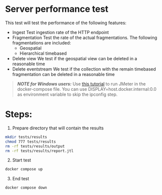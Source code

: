 # Server performance test
This test will test the performance of the following features:

- Ingest
    Test ingestion rate of the HTTP endpoint
- Fragmentation
    Test the rate of the actual fragmentations. The following fragmentations are included:
  - Geospatial
  - Hierarchical timebased
- Delete view
    We test if the geospatial view can be deleted in a reasonable time
- Delete eventstream
    We test if the collection with the remain timebased fragmentation can be deleted in a reasonable time

> **_NOTE for Windows users:_**  Use [this tutorial](https://medium.com/@potatowagon/how-to-use-gui-apps-in-linux-docker-container-from-windows-host-485d3e1c64a3) to run JMeter in the docker-compose file.
> You can use DISPLAY=host.docker.internal:0.0 as environment variable to skip the ipconfig step.
# Steps:

1. Prepare directory that will contain the results
```bash
mkdir tests/results
chmod 777 tests/results
rm -rf tests/results/output
rm -rf tests/results/report.jtl
```

2. Start test
```bash
docker compose up
```

3. End test
```bash
docker compose down
```
